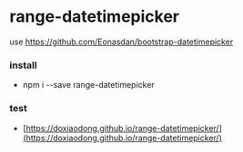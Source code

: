 # range-datetimepicker
use https://github.com/Eonasdan/bootstrap-datetimepicker

### install

* npm i --save range-datetimepicker

### test

* [https://doxiaodong.github.io/range-datetimepicker/](https://doxiaodong.github.io/range-datetimepicker/)

